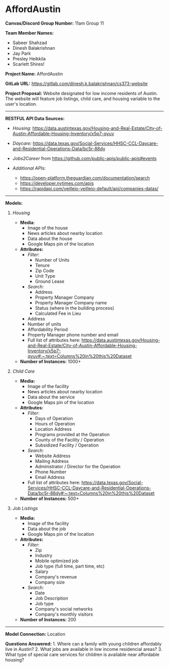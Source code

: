 # AffordAustin

**Canvas/Discord Group Number:** 11am Group 11

**Team Member Names:**
* Sabeer Shahzad
* Dinesh Balakrishnan
* Jay Park
* Presley Heikkila
* Scarlett Shires!

**Project Name:** AffordAustin

**GitLab URL:** https://gitlab.com/dinesh.k.balakrishnan/cs373-website

**Project Proposal:**
Website designated for low income residents of Austin. The website will feature job listings, child care, and housing variable to the user's location.

---

**RESTFUL API Data Sources:**
* *Housing:* https://data.austintexas.gov/Housing-and-Real-Estate/City-of-Austin-Affordable-Housing-Inventory/x5p7-qyuv
* *Daycare:* https://data.texas.gov/Social-Services/HHSC-CCL-Daycare-and-Residential-Operations-Data/bc5r-88dy
* *Jobs2Career* from https://github.com/public-apis/public-apis#events

* *Additional APIs:*
  * https://open-platform.theguardian.com/documentation/search
  * https://developer.nytimes.com/apis
  * https://rapidapi.com/veilleio-veilleio-default/api/companies-datas/

---

**Models:**
1. *Housing*
   - **Media**:
     - Image of the house
     - News articles about nearby location
     - Data about the house
     - Google Maps pin of the location
   - **Attributes:**
     - *Filter:*
       - Number of Units
       - Tenure
       - Zip Code
       - Unit Type
       - Ground Lease
     - *Search:*
       - Address
       - Property Manager Company
       - Property Manager Company name
       - Status (where in the building process)
       - Calculated Fee in Lieu
     - Address
     - Number of units
     - Affordability Period
     - Property Manager phone number and email
     - Full list of attributes here: https://data.austintexas.gov/Housing-and-Real-Estate/City-of-Austin-Affordable-Housing-Inventory/x5p7-qyuv#:~:text=Columns%20in%20this%20Dataset
   - **Number of Instances:** 1000+

2. *Child Care*
   - **Media:**
     - Image of the facility
     - News articles about nearby location
     - Data about the service
     - Google Maps pin of the location
   - **Attributes:**
     - *Filter:*
       - Days of Operation
       - Hours of Operation
       - Location Address
       - Programs provided at the Operation
       - County of the Facility / Operation
       - Subsidized Facility / Operation
     - *Search:*
       - Website Address
       - Mailing Address
       - Administrator / Director for the Operation
       - Phone Number
       - Email Address
     - Full list of attributes here: https://data.texas.gov/Social-Services/HHSC-CCL-Daycare-and-Residential-Operations-Data/bc5r-88dy#:~:text=Columns%20in%20this%20Dataset
   - **Number of Instances:** 500+

3. *Job Listings*
   - **Media:**
     - Image of the facility
     - Data about the job
     - Google Maps pin of the location
   - **Attributes:**
     - *Filter:*
       - Zip
       - Industry
       - Mobile optimized job
       - Job type (full time, part time, etc)
       - Salary
       - Company's revenue
       - Company size
     - *Search:*
       - Date
       - Job Description
       - Job type
       - Company's social networks
       - Company's monthly visitors
   - **Number of Instances:** 200

---

**Model Connection:**
Location

**Questions Answered:**
    1. Where can a family with young children affordably live in Austin?
    2. What jobs are available in low income residencial areas?
    3. What type of special care services for children is available near affordable housing?
